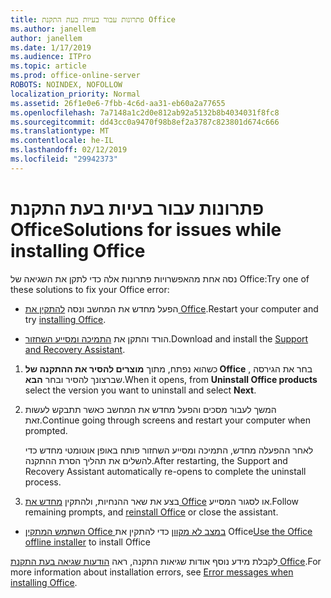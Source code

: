 ```yaml
---
title: פתרונות עבור בעיות בעת התקנת Office
ms.author: janellem
author: janellem
ms.date: 1/17/2019
ms.audience: ITPro
ms.topic: article
ms.prod: office-online-server
ROBOTS: NOINDEX, NOFOLLOW
localization_priority: Normal
ms.assetid: 26f1e0e6-7fbb-4c6d-aa31-eb60a2a77655
ms.openlocfilehash: 7a7148a1c2d0e812ab92a5132b8b4034031f8fc8
ms.sourcegitcommit: dd43cc0a9470f98b8ef2a3787c823801d674c666
ms.translationtype: MT
ms.contentlocale: he-IL
ms.lasthandoff: 02/12/2019
ms.locfileid: "29942373"
---
```

# <a name="solutions-for-issues-while-installing-office"></a><span data-ttu-id="e4c5e-102">פתרונות עבור בעיות בעת התקנת Office</span><span class="sxs-lookup"><span data-stu-id="e4c5e-102">Solutions for issues while installing Office</span></span>


<span data-ttu-id="e4c5e-103">נסה אחת מהאפשרויות פתרונות אלה כדי לתקן את השגיאה של Office:</span><span class="sxs-lookup"><span data-stu-id="e4c5e-103">Try one of these solutions to fix your Office error:</span></span>
  
- <span data-ttu-id="e4c5e-104">הפעל מחדש את המחשב ונסה [להתקין את Office](https://portal.office.com/OLS/MySoftware.aspx).</span><span class="sxs-lookup"><span data-stu-id="e4c5e-104">Restart your computer and try [installing Office](https://portal.office.com/OLS/MySoftware.aspx).</span></span>
    
- <span data-ttu-id="e4c5e-105">הורד והתקן את [התמיכה ומסייע השחזור](https://aka.ms/SARA-OfficeUninstall-Alchemy).</span><span class="sxs-lookup"><span data-stu-id="e4c5e-105">Download and install the [Support and Recovery Assistant](https://aka.ms/SARA-OfficeUninstall-Alchemy).</span></span>
    
1. <span data-ttu-id="e4c5e-106">כשהוא נפתח, מתוך **מוצרים להסיר את ההתקנה של Office** , בחר את הגירסה שברצונך להסיר ובחר **הבא**.</span><span class="sxs-lookup"><span data-stu-id="e4c5e-106">When it opens, from **Uninstall Office products** select the version you want to uninstall and select **Next**.</span></span> 
    
2. <span data-ttu-id="e4c5e-107">המשך לעבור מסכים והפעל מחדש את המחשב כאשר תתבקש לעשות זאת.</span><span class="sxs-lookup"><span data-stu-id="e4c5e-107">Continue going through screens and restart your computer when prompted.</span></span>
    
    <span data-ttu-id="e4c5e-108">לאחר ההפעלה מחדש, התמיכה ומסייע השחזור פותח באופן אוטומטי מחדש כדי להשלים את תהליך הסרת ההתקנה.</span><span class="sxs-lookup"><span data-stu-id="e4c5e-108">After restarting, the Support and Recovery Assistant automatically re-opens to complete the uninstall process.</span></span>
    
3. <span data-ttu-id="e4c5e-109">בצע את שאר ההנחיות, ולהתקין [מחדש את Office](https://portal.office.com/OLS/MySoftware.aspx) או לסגור המסייע.</span><span class="sxs-lookup"><span data-stu-id="e4c5e-109">Follow remaining prompts, and [reinstall Office](https://portal.office.com/OLS/MySoftware.aspx) or close the assistant.</span></span> 
    
- <span data-ttu-id="e4c5e-110">[השתמש המתקין Office במצב לא מקוון](https://support.office.com/article/f0a85fe7-118f-41cb-a791-d59cef96ad1c?wt.mc_id=Alchemy_ClientDIA) כדי להתקין את Office</span><span class="sxs-lookup"><span data-stu-id="e4c5e-110">[Use the Office offline installer](https://support.office.com/article/f0a85fe7-118f-41cb-a791-d59cef96ad1c?wt.mc_id=Alchemy_ClientDIA) to install Office</span></span> 
    
<span data-ttu-id="e4c5e-111">לקבלת מידע נוסף אודות שגיאות התקנה, ראה [הודעות שגיאה בעת התקנת Office](https://support.office.com/article/35ff2def-e0b2-4dac-9784-4cf212c1f6c2#BKMK_ErrorMessages).</span><span class="sxs-lookup"><span data-stu-id="e4c5e-111">For more information about installation errors, see [Error messages when installing Office](https://support.office.com/article/35ff2def-e0b2-4dac-9784-4cf212c1f6c2#BKMK_ErrorMessages).</span></span>
  

